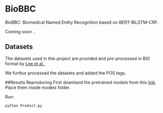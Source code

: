 # BioBBC
BioBBC: Biomedical Named Entity Recognition based on BERT-BiLSTM-CRF.


Coming soon ..

## Datasets
The datasets used in this project are provided and pre-processed in BIO format by [Lee et al.](http://doi.org/10.1093/bioinformatics/btz682),

We furthur processed the datasets and added the POS tags.


##Results Reproducing
First downlaod the pretrained models from this [link](https://drive.google.com/drive/folders/1BXSnDMzPrphriBC7ylJucvWusFEHDLYm?usp=drive_link). Place them inside models folder.


Run:

`python Predict.py`


